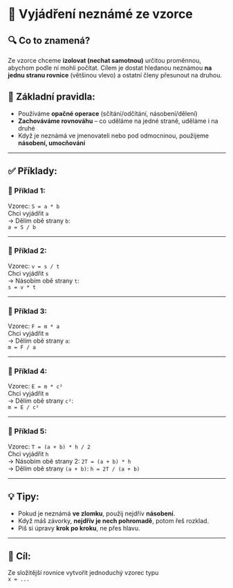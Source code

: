# 📐 Vyjádření neznámé ze vzorce

## 🔍 Co to znamená?
Ze vzorce chceme **izolovat (nechat samotnou)** určitou proměnnou, abychom podle ní mohli počítat. Cílem je dostat hledanou neznámou **na jednu stranu rovnice** (většinou vlevo) a ostatní členy přesunout na druhou.

## 🧠 Základní pravidla:
- Používáme **opačné operace** (sčítání/odčítání, násobení/dělení)
- **Zachováváme rovnováhu** – co uděláme na jedné straně, uděláme i na druhé
- Když je neznámá ve jmenovateli nebo pod odmocninou, použijeme **násobení, umocňování**

---

## ✅ Příklady:

### 📌 Příklad 1:
Vzorec: `S = a * b`  
Chci vyjádřit `a`  
→ Dělím obě strany `b`:  
`a = S / b`

---

### 📌 Příklad 2:
Vzorec: `v = s / t`  
Chci vyjádřit `s`  
→ Násobím obě strany `t`:  
`s = v * t`

---

### 📌 Příklad 3:
Vzorec: `F = m * a`  
Chci vyjádřit `m`  
→ Dělím obě strany `a`:  
`m = F / a`

---

### 📌 Příklad 4:
Vzorec: `E = m * c²`  
Chci vyjádřit `m`  
→ Dělím obě strany `c²`:  
`m = E / c²`

---

### 📌 Příklad 5:
Vzorec: `T = (a + b) * h / 2`  
Chci vyjádřit `h`  
→ Násobím obě strany 2: `2T = (a + b) * h`  
→ Dělím obě strany `(a + b)`: `h = 2T / (a + b)`

---

## 💡 Tipy:
- Pokud je neznámá **ve zlomku**, použij nejdřív **násobení**.
- Když máš závorky, **nejdřív je nech pohromadě**, potom řeš rozklad.
- Piš si úpravy **krok po kroku**, ne přes hlavu.

---

## 🎯 Cíl:
Ze složitější rovnice vytvořit jednoduchý vzorec typu  
`x = ...`
